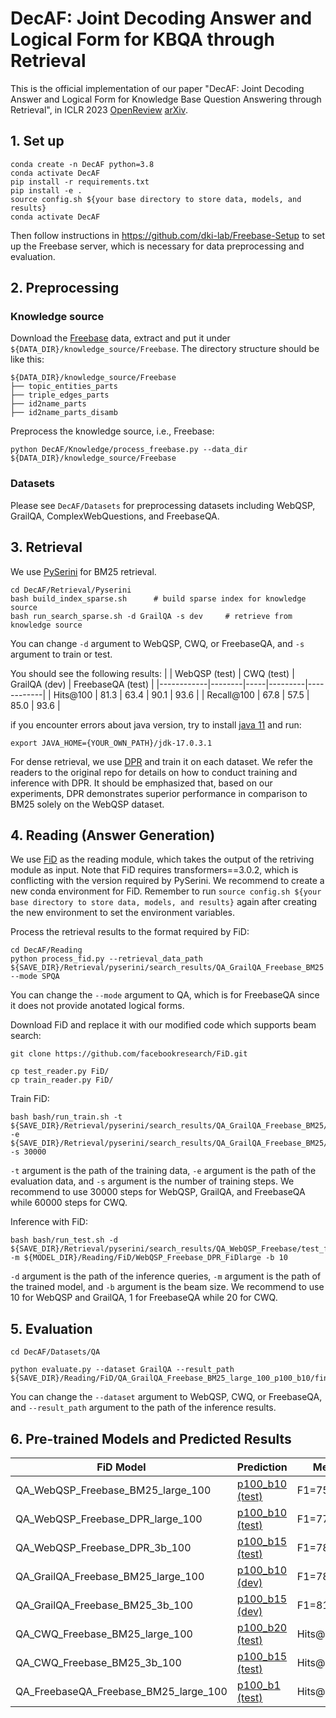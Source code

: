 # DecAF: Joint Decoding Answer and Logical Form for KBQA through Retrieval

This is the official implementation of our paper "DecAF: Joint Decoding Answer and Logical Form for Knowledge Base Question Answering through Retrieval", in ICLR 2023 [OpenReview](https://openreview.net/forum?id=hHMm9YVW0xz) [arXiv](https://arxiv.org/abs/2210.00063).

## 1. Set up 

```
conda create -n DecAF python=3.8
conda activate DecAF
pip install -r requirements.txt
pip install -e .
source config.sh ${your base directory to store data, models, and results}
conda activate DecAF
```
Then follow instructions in https://github.com/dki-lab/Freebase-Setup to set up the Freebase server, which is necessary for data preprocessing and evaluation.

## 2. Preprocessing

### Knowledge source

Download the [Freebase](https://drive.google.com/file/d/13y_mwHI3pyARqIfjMxyU17U-aC0eQKHB/view?usp=share_link) data, extract and put it under `${DATA_DIR}/knowledge_source/Freebase`.
The directory structure should be like this:
```
${DATA_DIR}/knowledge_source/Freebase
├── topic_entities_parts
├── triple_edges_parts
├── id2name_parts
├── id2name_parts_disamb
```

Preprocess the knowledge source, i.e., Freebase:
```
python DecAF/Knowledge/process_freebase.py --data_dir ${DATA_DIR}/knowledge_source/Freebase
```

### Datasets

Please see `DecAF/Datasets` for preprocessing datasets including WebQSP, GrailQA, ComplexWebQuestions, and FreebaseQA.

## 3. Retrieval

We use [PySerini](https://github.com/castorini/pyserini) for BM25 retrieval.
```
cd DecAF/Retrieval/Pyserini
bash build_index_sparse.sh      # build sparse index for knowledge source
bash run_search_sparse.sh -d GrailQA -s dev     # retrieve from knowledge source
```
You can change `-d` argument to WebQSP, CWQ, or FreebaseQA, and `-s` argument to train or test.

You should see the following results:
|            | WebQSP (test) | CWQ (test) | GrailQA (dev) | FreebaseQA (test) |
|------------|--------|-----|---------|------------|
| Hits@100   | 81.3      | 63.4   | 90.1    | 93.6          |
| Recall@100 | 67.8      | 57.5   | 85.0    | 93.6          |

if you encounter errors about java version, try to install [java 11](https://download.oracle.com/java/17/archive/jdk-17.0.3.1_linux-x64_bin.tar.gz) and run:
```
export JAVA_HOME={YOUR_OWN_PATH}/jdk-17.0.3.1
```

For dense retrieval, we use [DPR](https://github.com/facebookresearch/DPR) and train it on each dataset. We refer the readers to the original repo for details on how to conduct training and inference with DPR. It should be emphasized that, based on our experiments, DPR demonstrates superior performance in comparison to BM25 solely on the WebQSP dataset.

## 4. Reading (Answer Generation)

We use [FiD](https://github.com/facebookresearch/FiD) as the reading module, which takes the output of the retriving module as input. Note that FiD requires transformers==3.0.2, which is conflicting with the version required by PySerini. We recommend to create a new conda environment for FiD. Remember to run `source config.sh ${your base directory to store data, models, and results}` again after creating the new environment to set the environment variables.

Process the retrieval results to the format required by FiD:
```
cd DecAF/Reading
python process_fid.py --retrieval_data_path ${SAVE_DIR}/Retrieval/pyserini/search_results/QA_GrailQA_Freebase_BM25 --mode SPQA
```
You can change the `--mode` argument to QA, which is for FreebaseQA since it does not provide anotated logical forms.

Download FiD and replace it with our modified code which supports beam search:
```
git clone https://github.com/facebookresearch/FiD.git

cp test_reader.py FiD/ 
cp train_reader.py FiD/
```

Train FiD:
```
bash bash/run_train.sh -t ${SAVE_DIR}/Retrieval/pyserini/search_results/QA_GrailQA_Freebase_BM25/train_fid_SPQA.json -e ${SAVE_DIR}/Retrieval/pyserini/search_results/QA_GrailQA_Freebase_BM25/dev_fid_SPQA.json -s 30000 
```
`-t` argument is the path of the training data, `-e` argument is the path of the evaluation data, and `-s` argument is the number of training steps. We recommend to use 30000 steps for WebQSP, GrailQA, and FreebaseQA while 60000 steps for CWQ.

Inference with FiD:
```
bash bash/run_test.sh -d ${SAVE_DIR}/Retrieval/pyserini/search_results/QA_WebQSP_Freebase/test_fid_SPQA.json -m ${MODEL_DIR}/Reading/FiD/WebQSP_Freebase_DPR_FiDlarge -b 10
```
`-d` argument is the path of the inference queries, `-m` argument is the path of the trained model, and `-b` argument is the beam size. We recommend to use 10 for WebQSP and GrailQA, 1 for FreebaseQA while 20 for CWQ.


## 5. Evaluation

```
cd DecAF/Datasets/QA

python evaluate.py --dataset GrailQA --result_path ${SAVE_DIR}/Reading/FiD/QA_GrailQA_Freebase_BM25_large_100_p100_b10/final_output_dev_fid_SPQA.json
```     
You can change the `--dataset` argument to WebQSP, CWQ, or FreebaseQA, and `--result_path` argument to the path of the inference results.


## 6. Pre-trained Models and Predicted Results

| FiD Model      | Prediction | Metric |
|------------|------------|--------|
| QA_WebQSP_Freebase_BM25_large_100         | [p100_b10 (test)](https://drive.google.com/drive/folders/1GSGKeeVifIZmFiaf3EM2VxdtSs6cJKU1?usp=share_link)         | F1=75.3      |
| QA_WebQSP_Freebase_DPR_large_100         | [p100_b10 (test)](https://drive.google.com/drive/folders/15mON6TNZeAqDZ5Vvt2i7Mb5B6GAKKWsv?usp=share_link)          | F1=77.1      |
| QA_WebQSP_Freebase_DPR_3b_100         | [p100_b15 (test)](https://drive.google.com/drive/folders/1Z5UBByFsAaRxteORn0HIr62oRWZs08gW?usp=share_link)          | F1=78.8      |
| QA_GrailQA_Freebase_BM25_large_100 | [p100_b10 (dev)](https://drive.google.com/drive/folders/1uVwgpFLBBvdNeHFYiYKPFL6U9GfgLW63?usp=share_link)          | F1=78.7      |
| QA_GrailQA_Freebase_BM25_3b_100 | [p100_b15 (dev)](https://drive.google.com/drive/folders/1cGAMhu9vb067BbUBe2hjIFUYuQMYihvw?usp=share_link)          | F1=81.4      |
| QA_CWQ_Freebase_BM25_large_100 | [p100_b20 (test)](https://drive.google.com/drive/folders/1-MJtGTCfCm21EhWnfbxBkM1piSIAMub7?usp=share_link)          | Hits@1=68.7      |
| QA_CWQ_Freebase_BM25_3b_100 | [p100_b15 (test)](https://drive.google.com/drive/folders/1rXmbd0Atn0k4of--5lDgUvQjDYE_yb_y?usp=share_link)          | Hits@1=70.4      |
| QA_FreebaseQA_Freebase_BM25_large_100 | [p100_b1 (test)](https://drive.google.com/drive/folders/1veeGlFCOYMjx6SriADJ-rGT7Xiu0C6Nt?usp=share_link)          | Hits@1=80.6      |